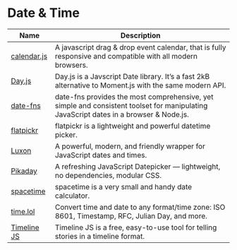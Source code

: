 # Date & Time

| Name | Description |
| --- | --- |
| [calendar.js](https://williamtroup.github.io/Calendar.js/) | A javascript drag & drop event calendar, that is fully responsive and compatible with all modern browsers. |
| [Day.js](https://day.js.org/) | Day.js is a Javscript Date library. It’s a fast 2kB alternative to Moment.js with the same modern API. |
| [date-fns](https://date-fns.org/) | date-fns provides the most comprehensive, yet simple and consistent toolset for manipulating JavaScript dates in a browser & Node.js. |
| [flatpickr](https://flatpickr.js.org/) | flatpickr is a lightweight and powerful datetime picker. |
| [Luxon](https://moment.github.io/luxon) | A powerful, modern, and friendly wrapper for JavaScript dates and times. |
| [Pikaday](https://github.com/Pikaday/Pikaday) | A refreshing JavaScript Datepicker — lightweight, no dependencies, modular CSS. |
| [spacetime](https://spacetime.how/) | spacetime is a very small and handy date calculator. |
| [time.lol](https://time.lol/) | Convert time and date to any format/time zone: ISO 8601, Timestamp, RFC, Julian Day, and more. |
| [Timeline JS](https://timeline.knightlab.com/) | Timeline JS is a free, easy-to-use tool for telling stories in a timeline format. |